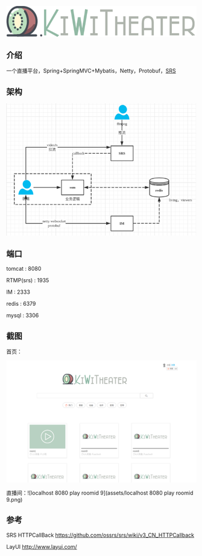 
![logo](assets/logo.png)



## 介绍

一个直播平台，Spring+SpringMVC+Mybatis，Netty，Protobuf，[SRS](https://github.com/ossrs/srs)





## 架构

![1528423684326](assets/1528423684326.png)



## 端口

tomcat : 8080

RTMP(srs) : 1935

IM : 2333

redis : 6379

mysql : 3306

## 截图

首页：

![kiwi theater 首页](assets/kiwi%20theater%20%E9%A6%96%E9%A1%B5.png)

直播间：![localhost 8080 play roomid 9](assets/localhost 8080 play roomid 9.png)



## 参考

SRS HTTPCallBack https://github.com/ossrs/srs/wiki/v3_CN_HTTPCallback

LayUI http://www.layui.com/

